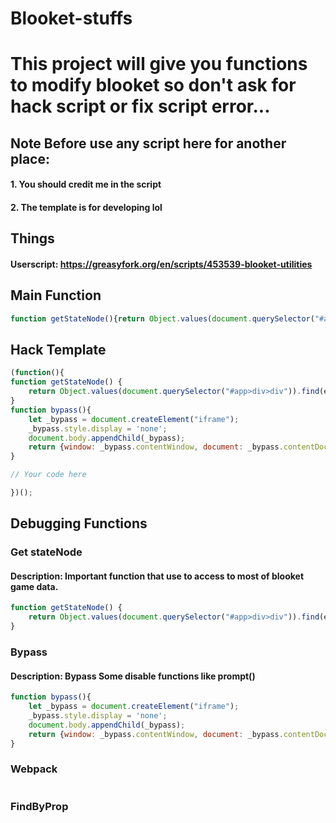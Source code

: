 # Blooket-stuffs
# This project will give you functions to modify blooket so don't ask for hack script or fix script error...
## Note Before use any script here for another place:
#### 1. You should credit me in the script
#### 2. The template is for developing lol
## Things
#### Userscript: https://greasyfork.org/en/scripts/453539-blooket-utilities
## Main Function
```js
function getStateNode(){return Object.values(document.querySelector("#app>div>div")).find((e=>e.children)).children.find((e=>e._owner&&e._owner.stateNode))._owner.stateNode}function bypass(){let e=document.createElement("iframe");return e.style.display="none",document.body.appendChild(e),{window:e.contentWindow,document:e.contentDocument}}
```

## Hack Template
```js
(function(){
function getStateNode() {
    return Object.values(document.querySelector("#app>div>div")).find(e=>e.children).children.find(m=>m._owner&&m._owner.stateNode)._owner.stateNode;
}
function bypass(){
    let _bypass = document.createElement("iframe");
    _bypass.style.display = 'none';
    document.body.appendChild(_bypass);
    return {window: _bypass.contentWindow, document: _bypass.contentDocument}
}

// Your code here

})();
```

## Debugging Functions
### Get stateNode
#### Description: Important function that use to access to most of blooket game data.
```js
function getStateNode() {
    return Object.values(document.querySelector("#app>div>div")).find(e=>e.children).children.find(m=>m._owner&&m._owner.stateNode)._owner.stateNode
}
```

### Bypass
#### Description: Bypass Some disable functions like prompt()
```js
function bypass(){
    let _bypass = document.createElement("iframe");
    _bypass.style.display = 'none';
    document.body.appendChild(_bypass);
    return {window: _bypass.contentWindow, document: _bypass.contentDocument}
}
```

### Webpack
```js

```

### FindByProp
```js

```

